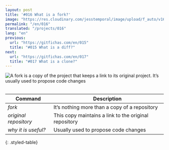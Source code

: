 ```yaml
---
layout: post
title: '#016 What is a fork?'
image: "https://res.cloudinary.com/jesstemporal/image/upload/f_auto/v1642878596/gitfichas/en/016/thumbnail_owrn3h.jpg"
permalink: "/en/016"
translated: "/projects/016"
lang: "en"
previous:
  url: "https://gitfichas.com/en/015"
  title: "#015 What is a diff?"
next:
  url: "https://gitfichas.com/en/017"
  title: "#017 What is a clone?"
---
```


<img alt="A fork is a copy of the project that keeps a link to its original project. It’s usually used to propose code changes" src="https://res.cloudinary.com/jesstemporal/image/upload/v1642878596/gitfichas/en/016/full_ctyuza.jpg"><br><br>

| Command | Description |
|---------|-------------|
| _fork_ | It’s nothing more than a copy of a repository |
| _original repository_ | This copy maintains a link to the original repository |
| _why it is useful?_ | Usually used to propose code changes |
{: .styled-table}


<!--
<br>
You might also be interested in reading this article:

 <a href="https://jtemporal.com/5-dicas-para-fazer-o-seu-pull-request-brilhar/">
   <strong>5 Dicas Para Fazer o Seu Pull Request Brilhar ✨</strong>
 </a>
-->